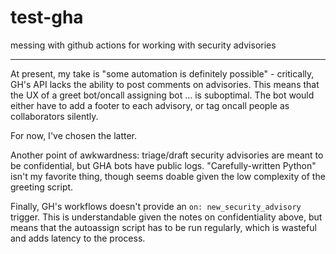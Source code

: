# test-gha

messing with github actions for working with security advisories

---

At present, my take is "some automation is definitely possible" - critically,
GH's API lacks the ability to post comments on advisories. This means that the
UX of a greet bot/oncall assigning bot ... is suboptimal. The bot would either
have to add a footer to each advisory, or tag oncall people as collaborators
silently.

For now, I've chosen the latter.

Another point of awkwardness: triage/draft security advisories are meant to be
confidential, but GHA bots have public logs. "Carefully-written Python" isn't
my favorite thing, though seems doable given the low complexity of the greeting
script.

Finally, GH's workflows doesn't provide an `on: new_security_advisory` trigger.
This is understandable given the notes on confidentiality above, but means that
the autoassign script has to be run regularly, which is wasteful and adds
latency to the process.
